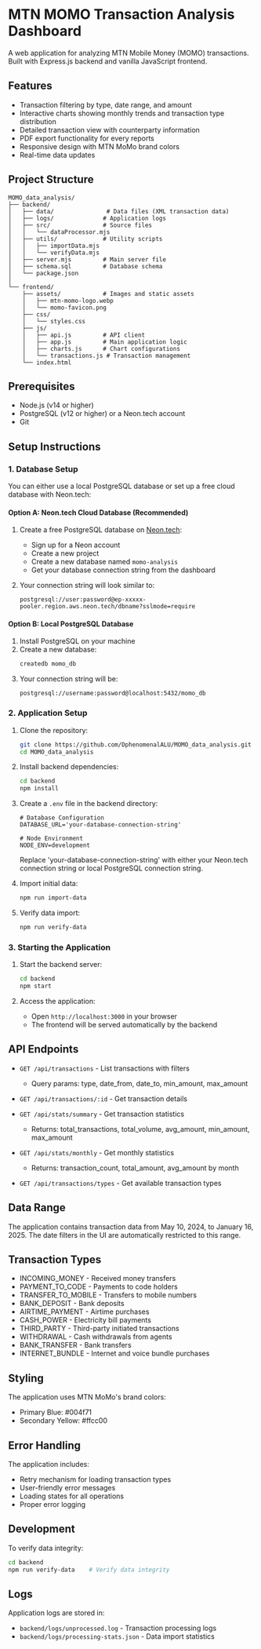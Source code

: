 # MTN MOMO Transaction Analysis Dashboard

A web application for analyzing MTN Mobile Money (MOMO) transactions. Built with Express.js backend and vanilla JavaScript frontend.

## Features

- Transaction filtering by type, date range, and amount
- Interactive charts showing monthly trends and transaction type distribution
- Detailed transaction view with counterparty information
- PDF export functionality for every reports
- Responsive design with MTN MoMo brand colors
- Real-time data updates

## Project Structure

```
MOMO_data_analysis/
├── backend/
│   ├── data/               # Data files (XML transaction data)
│   ├── logs/              # Application logs
│   ├── src/               # Source files
│   │   └── dataProcessor.mjs
│   ├── utils/             # Utility scripts
│   │   ├── importData.mjs
│   │   └── verifyData.mjs
│   ├── server.mjs         # Main server file
│   ├── schema.sql         # Database schema
│   └── package.json
│
└── frontend/
    ├── assets/            # Images and static assets
    │   ├── mtn-momo-logo.webp
    │   └── momo-favicon.png
    ├── css/
    │   └── styles.css
    ├── js/
    │   ├── api.js         # API client
    │   ├── app.js         # Main application logic
    │   ├── charts.js      # Chart configurations
    │   └── transactions.js # Transaction management
    └── index.html
```

## Prerequisites

- Node.js (v14 or higher)
- PostgreSQL (v12 or higher) or a Neon.tech account
- Git

## Setup Instructions

### 1. Database Setup

You can either use a local PostgreSQL database or set up a free cloud database with Neon.tech:

#### Option A: Neon.tech Cloud Database (Recommended)

1. Create a free PostgreSQL database on [Neon.tech](https://neon.tech):
   - Sign up for a Neon account
   - Create a new project
   - Create a new database named `momo-analysis`
   - Get your database connection string from the dashboard

2. Your connection string will look similar to:
   ```
   postgresql://user:password@ep-xxxxx-pooler.region.aws.neon.tech/dbname?sslmode=require
   ```

#### Option B: Local PostgreSQL Database

1. Install PostgreSQL on your machine
2. Create a new database:
   ```bash
   createdb momo_db
   ```
3. Your connection string will be:
   ```
   postgresql://username:password@localhost:5432/momo_db
   ```

### 2. Application Setup

1. Clone the repository:
   ```bash
   git clone https://github.com/DphenomenalALU/MOMO_data_analysis.git
   cd MOMO_data_analysis
   ```

2. Install backend dependencies:
   ```bash
   cd backend
   npm install
   ```

3. Create a `.env` file in the backend directory:
   ```env
   # Database Configuration
   DATABASE_URL='your-database-connection-string'
   
   # Node Environment
   NODE_ENV=development
   ```
   Replace 'your-database-connection-string' with either your Neon.tech connection string or local PostgreSQL connection string.

4. Import initial data:
   ```bash
   npm run import-data
   ```

5. Verify data import:
   ```bash
   npm run verify-data
   ```

### 3. Starting the Application

1. Start the backend server:
   ```bash
   cd backend
   npm start
   ```

2. Access the application:
   - Open `http://localhost:3000` in your browser
   - The frontend will be served automatically by the backend

## API Endpoints

- `GET /api/transactions` - List transactions with filters
  - Query params: type, date_from, date_to, min_amount, max_amount

- `GET /api/transactions/:id` - Get transaction details

- `GET /api/stats/summary` - Get transaction statistics
  - Returns: total_transactions, total_volume, avg_amount, min_amount, max_amount

- `GET /api/stats/monthly` - Get monthly statistics
  - Returns: transaction_count, total_amount, avg_amount by month

- `GET /api/transactions/types` - Get available transaction types

## Data Range

The application contains transaction data from May 10, 2024, to January 16, 2025. The date filters in the UI are automatically restricted to this range.

## Transaction Types

- INCOMING_MONEY - Received money transfers
- PAYMENT_TO_CODE - Payments to code holders
- TRANSFER_TO_MOBILE - Transfers to mobile numbers
- BANK_DEPOSIT - Bank deposits
- AIRTIME_PAYMENT - Airtime purchases
- CASH_POWER - Electricity bill payments
- THIRD_PARTY - Third-party initiated transactions
- WITHDRAWAL - Cash withdrawals from agents
- BANK_TRANSFER - Bank transfers
- INTERNET_BUNDLE - Internet and voice bundle purchases

## Styling

The application uses MTN MoMo's brand colors:
- Primary Blue: #004f71
- Secondary Yellow: #ffcc00

## Error Handling

The application includes:
- Retry mechanism for loading transaction types
- User-friendly error messages
- Loading states for all operations
- Proper error logging

## Development

To verify data integrity:
```bash
cd backend
npm run verify-data    # Verify data integrity
```

## Logs

Application logs are stored in:
- `backend/logs/unprocessed.log` - Transaction processing logs
- `backend/logs/processing-stats.json` - Data import statistics